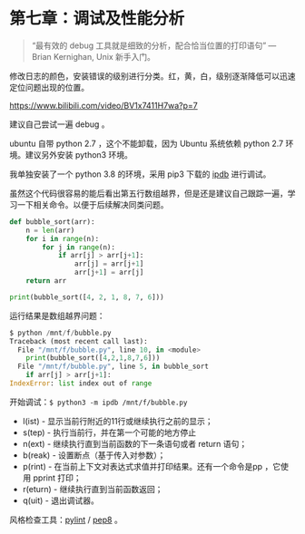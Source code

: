 # 第七章：调试及性能分析

> “最有效的 debug 工具就是细致的分析，配合恰当位置的打印语句” — Brian Kernighan, Unix 新手入门。

修改日志的颜色，安装错误的级别进行分类。红，黄，白，级别逐渐降低可以迅速定位问题出现的位置。

https://www.bilibili.com/video/BV1x7411H7wa?p=7

建议自己尝试一遍 debug 。

ubuntu 自带 python 2.7 ，这个不能卸载，因为 Ubuntu 系统依赖 python 2.7 环境。建议另外安装 python3 环境。

我单独安装了一个 python 3.8 的环境，采用 pip3 下载的 [ipdb](https://pypi.org/project/ipdb/) 进行调试。

虽然这个代码很容易的能后看出第五行数组越界，但是还是建议自己跟踪一遍，学习一下相关命令。以便于后续解决同类问题。

```python
def bubble_sort(arr):
    n = len(arr)
    for i in range(n):
        for j in range(n):
            if arr[j] > arr[j+1]:
                arr[j] = arr[j+1]
                arr[j+1] = arr[j]
    return arr

print(bubble_sort([4, 2, 1, 8, 7, 6]))
```

运行结果是数组越界问题：

```python
$ python /mnt/f/bubble.py
Traceback (most recent call last):
  File "/mnt/f/bubble.py", line 10, in <module>
    print(bubble_sort([4,2,1,8,7,6]))
  File "/mnt/f/bubble.py", line 5, in bubble_sort
    if arr[j] > arr[j+1]:
IndexError: list index out of range
```

开始调试：`$ python3 -m ipdb /mnt/f/bubble.py`

* l(ist) - 显示当前行附近的11行或继续执行之前的显示；
* s(tep) - 执行当前行，并在第一个可能的地方停止
* n(ext) - 继续执行直到当前函数的下一条语句或者 return 语句；
* b(reak) - 设置断点（基于传入对参数）；
* p(rint) - 在当前上下文对表达式求值并打印结果。还有一个命令是pp ，它使用 pprint 打印；
* r(eturn) - 继续执行直到当前函数返回；
* q(uit) - 退出调试器。

风格检查工具：[pylint](https://www.pylint.org/) / [pep8](https://pypi.org/project/pep8/) 。

